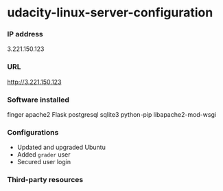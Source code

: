 # udacity-linux-server-configuration

### IP address

3.221.150.123


### URL

http://3.221.150.123


### Software installed

finger
apache2
Flask
postgresql
sqlite3
python-pip
libapache2-mod-wsgi


### Configurations

* Updated and upgraded Ubuntu 
* Added ```grader``` user
* Secured user login


### Third-party resources
